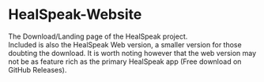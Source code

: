 # HealSpeak-Website
The Download/Landing page of the HealSpeak project.<br>
Included is also the HealSpeak Web version, a smaller version for those doubting the download. It is worth noting however that the web version may not be as feature rich as the primary HealSpeak app (Free download on GitHub Releases).
